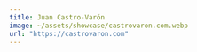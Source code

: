 ```yaml
---
title: Juan Castro-Varón
image: ~/assets/showcase/castrovaron.com.webp
url: "https://castrovaron.com"
---
```


